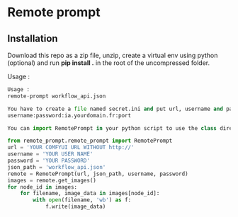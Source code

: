 # Remote prompt

## Installation

Download this repo as a zip file, unzip, create a virtual env using python (optional) and run __pip install .__ in the root of the uncompressed folder.

Usage :

```python
Usage :
remote-prompt workflow_api.json

You have to create a file named secret.ini and put url, username and password :
username:password:ia.yourdomain.fr:port

You can import RemotePrompt in your python script to use the class directly :

from remote_prompt.remote_prompt import RemotePrompt
url = 'YOUR COMFYUI URL WITHOUT http://'
username = 'YOUR USER NAME'
password = 'YOUR PASSWORD'
json_path = 'workflow_api.json'
remote = RemotePrompt(url, json_path, username, password)
images = remote.get_images()
for node_id in images:
    for filename, image_data in images[node_id]:
        with open(filename, 'wb') as f:
            f.write(image_data)

```
